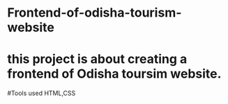 # Frontend-of-odisha-tourism-website
# this project is about creating a frontend of Odisha toursim website.

#Tools used
HTML,CSS
